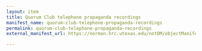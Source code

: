 ```yaml
---
layout: item
title: Quorum Club telephone propaganda recordings
manifest_name: quorum-club-telephone-propaganda-recordings
permalink: quorum-club-telephone-propaganda-recordings
external_manifest_url: https://norman.hrc.utexas.edu/notDM/objectManifest/p15878coll1v3/47

---
```

<!-- Add an essay or interpretive material below this line,
using HTML or markdown.  Do not modify this file above this line -->
